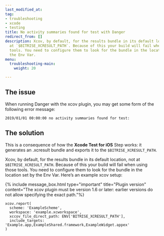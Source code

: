 ```yaml
---
last_modified_at: 
tag:
- troubleshooting
- xcode
- testing
title: No activity summaries found for test with Danger
redirect_from: []
description: Xcov, by default, for the results bundle in its default location, not
  at `$BITRISE_XCRESULT_PATH`. Because of this your build will fail when using those
  tools. You need to configure them to look for the bundle in the location set by
  the Env Var.
menu:
  troubleshooting-main:
    weight: 20

---
```

## The issue

When running Danger with the xcov plugin, you may get some form of the following error message:

    2019/01/01 00:00:00 no activity summaries found for test:

## The solution

This is a consequence of how the **Xcode Test for iOS** Step works: it generates an .xcresult bundle and exports it to the `$BITRISE_XCRESULT_PATH`.

Xcov, by default, for the results bundle in its default location, not at `$BITRISE_XCRESULT_PATH`. Because of this your build will fail when using those tools. You need to configure them to look for the bundle in the location set by the Env Var. Here’s an example xcov setup:

{% include message_box.html type="important" title="Plugin version" content="The xcov plugin must be version 1.6 or later: earlier versions do not allow specifying the exact path."%}

    xcov.report(
      scheme: 'ExampleScheme',
      workspace: 'example.xcworkspace',
      xccov_file_direct_path: ENV['BITRISE_XCRESULT_PATH'],
      include_targets: 'Example.app,ExampleShared.framework,ExampleWidget.appex'
    )